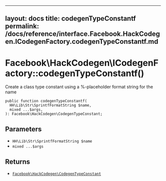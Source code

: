 
***

layout: docs
title: codegenTypeConstantf
permalink: /docs/reference/interface.Facebook.HackCodegen.ICodegenFactory.codegenTypeConstantf.md
---







# Facebook\\HackCodegen\\ICodegenFactory::codegenTypeConstantf()




Create a class type constant using a %-placeholder format string for the
name




``` Hack
public function codegenTypeConstantf(
  HH\Lib\Str\SprintfFormatString $name,
  mixed ...$args,
): Facebook\HackCodegen\CodegenTypeConstant;
```




## Parameters




* ` HH\Lib\Str\SprintfFormatString $name `
* ` mixed ...$args `




## Returns




- [` Facebook\HackCodegen\CodegenTypeConstant `](<class.Facebook.HackCodegen.CodegenTypeConstant.md>)